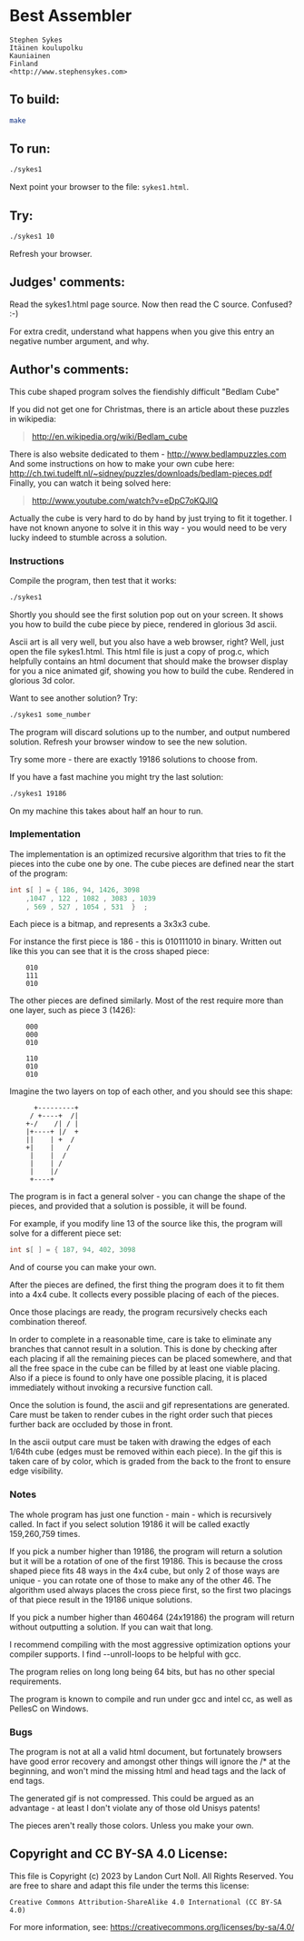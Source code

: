 # Best Assembler

    Stephen Sykes
    Itäinen koulupolku
    Kauniainen
    Finland
    <http://www.stephensykes.com>

## To build:

```sh
make
```

## To run:

```sh
./sykes1
```

Next point your browser to the file: `sykes1.html`.

## Try:

```sh
./sykes1 10
```

Refresh your browser.  

## Judges' comments:

Read the sykes1.html page source.
Now then read the C source.  Confused?  :-)

For extra credit, understand what happens when you give this entry
an negative number argument, and why.

## Author's comments:

This cube shaped program solves the fiendishly difficult "Bedlam Cube"

If you did not get one for Christmas, there is an article about these
puzzles in wikipedia:

> <http://en.wikipedia.org/wiki/Bedlam_cube>

There is also website dedicated to them - <http://www.bedlampuzzles.com>
And some instructions on how to make your own cube here:
<http://ch.twi.tudelft.nl/~sidney/puzzles/downloads/bedlam-pieces.pdf>
Finally, you can watch it being solved here:

> <http://www.youtube.com/watch?v=eDpC7oKQJIQ>

Actually the cube is very hard to do by hand by just trying to fit it
together.  I have not known anyone to solve it in this way - you would
need to be very lucky indeed to stumble across a solution.

### Instructions

Compile the program, then test that it works:

```sh
./sykes1
```

Shortly you should see the first solution pop out on your screen.  It
shows you how to build the cube piece by piece, rendered in glorious
3d ascii.

Ascii art is all very well, but you also have a web browser, right?
Well, just open the file sykes1.html.  This html file is just a copy
of prog.c, which helpfully contains an html document that should make
the browser display for you a nice animated gif, showing you how to
build the cube.  Rendered in glorious 3d color.

Want to see another solution?  Try:

```sh
./sykes1 some_number
```

The program will discard solutions up to the number, and output numbered
solution.  Refresh your browser window to see the new solution.

Try some more - there are exactly 19186 solutions to choose from.

If you have a fast machine you might try the last solution:

```sh
./sykes1 19186
```

On my machine this takes about half an hour to run.

### Implementation

The implementation is an optimized recursive algorithm that tries to fit
the pieces into the cube one by one.  The cube pieces are defined near
the start of the program:

```c
int s[ ] = { 186, 94, 1426, 3098
	,1047 , 122 , 1082 , 3083 , 1039
	, 569 , 527 , 1054 , 531  }  ;
```

Each piece is a bitmap, and represents a 3x3x3 cube.

For instance the first piece is 186 - this is 010111010 in binary.
Written out like this you can see that it is the cross shaped piece:

        010
        111
        010

The other pieces are defined similarly. Most of the rest require more
than one layer, such as piece 3 (1426):

        000
        000
        010

        110
        010
        010

Imagine the two layers on top of each other, and you should see this
shape:

          +---------+
         / +----+  /|
        +-/    /| / |
        |+----+ |/  +
        ||    | +  /
        +|    |   /
         |    |  /
         |    | /
         |    |/
         +----+

The program is in fact a general solver - you can change the shape of
the pieces, and provided that a solution is possible, it will be found.

For example, if you modify line 13 of the source like this, the program
will solve for a different piece set:

```c
int s[ ] = { 187, 94, 402, 3098
```

And of course you can make your own.

After the pieces are defined, the first thing the program does it to
fit them into a 4x4 cube.  It collects every possible placing of each
of the pieces.

Once those placings are ready, the program recursively checks each
combination thereof.

In order to complete in a reasonable time, care is take to eliminate
any branches that cannot result in a solution. This is done by checking
after each placing if all the remaining pieces can be placed somewhere,
and that all the free space in the cube can be filled by at least one
viable placing.  Also if a piece is found to only have one possible
placing, it is placed immediately without invoking a recursive function
call.

Once the solution is found, the ascii and gif representations are
generated.  Care must be taken to render cubes in the right order such
that pieces further back are occluded by those in front.

In the ascii output care must be taken with drawing the edges of each
1/64th cube (edges must be removed within each piece).  In the gif
this is taken care of by color, which is graded from the back to the
front to ensure edge visibility.

### Notes

The whole program has just one function - main - which is recursively
called.  In fact if you select solution 19186 it will be called exactly
159,260,759 times.

If you pick a number higher than 19186, the program will return a
solution but it will be a rotation of one of the first 19186.  This is
because the cross shaped piece fits 48 ways in the 4x4 cube, but only
2 of those ways are unique - you can rotate one of those to make any
of the other 46.  The algorithm used always places the cross piece
first, so the first two placings of that piece result in the 19186
unique solutions.

If you pick a number higher than 460464 (24x19186) the program will
return without outputting a solution.  If you can wait that long.

I recommend compiling with the most aggressive optimization options
your compiler supports.  I find --unroll-loops to be helpful with gcc.

The program relies on long long being 64 bits, but has no other special
requirements.

The program is known to compile and run under gcc and intel cc, as well
as PellesC on Windows.

### Bugs

The program is not at all a valid html document, but fortunately
browsers have good error recovery and amongst other things will ignore
the /* at the beginning, and won't mind the missing html and head tags
and the lack of end tags.

The generated gif is not compressed.  This could be argued as an
advantage - at least I don't violate any of those old Unisys patents!

The pieces aren't really those colors.  Unless you make your own.

## Copyright and CC BY-SA 4.0 License:

This file is Copyright (c) 2023 by Landon Curt Noll.  All Rights Reserved.
You are free to share and adapt this file under the terms this license:

    Creative Commons Attribution-ShareAlike 4.0 International (CC BY-SA 4.0)

For more information, see: https://creativecommons.org/licenses/by-sa/4.0/
